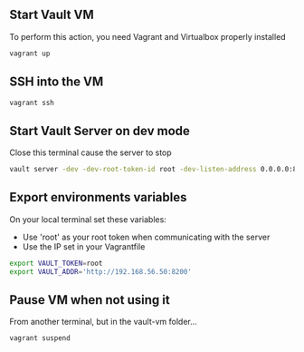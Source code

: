 ## Start Vault VM
To perform this action, you need Vagrant and Virtualbox properly installed
```bash
vagrant up
```

## SSH into the VM
```bash
vagrant ssh
```
## Start Vault Server on dev mode
Close this terminal cause the server to stop
```bash
vault server -dev -dev-root-token-id root -dev-listen-address 0.0.0.0:8200
```

## Export environments variables
On your local terminal set these variables:
- Use 'root' as your root token when communicating with the server
- Use the IP set in your Vagrantfile
```bash
export VAULT_TOKEN=root
export VAULT_ADDR='http://192.168.56.50:8200'
```

## Pause VM when not using it
From another terminal, but in the vault-vm folder...
```bash
vagrant suspend
```